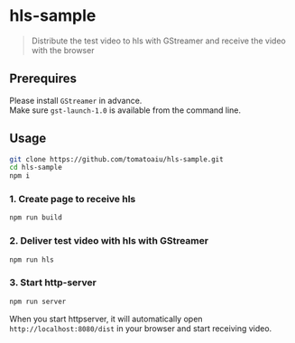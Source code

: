 # hls-sample

> Distribute the test video to hls with GStreamer and receive the video with the browser

## Prerequires

Please install `GStreamer` in advance.  
Make sure `gst-launch-1.0` is available from the command line.

## Usage

```sh
git clone https://github.com/tomatoaiu/hls-sample.git
cd hls-sample
npm i
```

### 1. Create page to receive hls

```sh
npm run build
```

### 2. Deliver test video with hls with GStreamer

```sh
npm run hls
```

### 3. Start http-server

```sh
npm run server
```

When you start httpserver, it will automatically open `http://localhost:8080/dist` in your browser and start receiving video.

